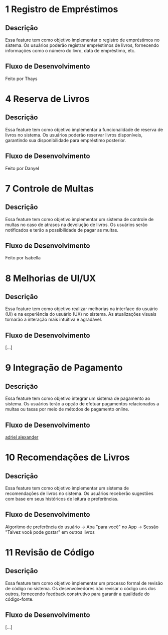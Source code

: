 # 1 Registro de Empréstimos

## Descrição
Essa feature tem como objetivo implementar o registro de empréstimos no sistema. Os usuários poderão registrar empréstimos de livros, fornecendo informações como o número do livro, data de empréstimo, etc.

## Fluxo de Desenvolvimento

Feito por Thays

# 4 Reserva de Livros

## Descrição
Essa feature tem como objetivo implementar a funcionalidade de reserva de livros no sistema. Os usuários poderão reservar livros disponíveis, garantindo sua disponibilidade para empréstimo posterior.

## Fluxo de Desenvolvimento

Feito por Danyel

# 7 Controle de Multas

## Descrição
Essa feature tem como objetivo implementar um sistema de controle de multas no caso de atrasos na devolução de livros. Os usuários serão notificados e terão a possibilidade de pagar as multas.

## Fluxo de Desenvolvimento
Feito por Isabella

# 8 Melhorias de UI/UX

## Descrição
Essa feature tem como objetivo realizar melhorias na interface do usuário (UI) e na experiência do usuário (UX) no sistema. As atualizações visuais tornarão a interação mais intuitiva e agradável.

## Fluxo de Desenvolvimento
[...]

# 9 Integração de Pagamento

## Descrição
Essa feature tem como objetivo integrar um sistema de pagamento ao sistema. Os usuários terão a opção de efetuar pagamentos relacionados a multas ou taxas por meio de métodos de pagamento online.

## Fluxo de Desenvolvimento
[adriel alexander](https://github.com/AdrielProg)

# 10 Recomendações de Livros

## Descrição
Essa feature tem como objetivo implementar um sistema de recomendações de livros no sistema. Os usuários receberão sugestões com base em seus históricos de leitura e preferências.

## Fluxo de Desenvolvimento
Algoritmo de preferência do usuário -> Aba "para você" no App -> Sessão "Talvez você pode gostar" em outros livros

# 11 Revisão de Código

## Descrição
Essa feature tem como objetivo implementar um processo formal de revisão de código no sistema. Os desenvolvedores irão revisar o código uns dos outros, fornecendo feedback construtivo para garantir a qualidade do código-fonte.

## Fluxo de Desenvolvimento
[...]



